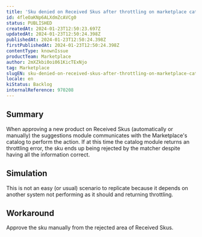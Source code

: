 ```yaml
---
title: 'Sku denied on Received Skus after throttling on marketplace catalog'
id: 4fleOaKNp6ALXdmZcAVCg0
status: PUBLISHED
createdAt: 2024-01-23T12:50:23.697Z
updatedAt: 2024-01-23T12:50:24.398Z
publishedAt: 2024-01-23T12:50:24.398Z
firstPublishedAt: 2024-01-23T12:50:24.398Z
contentType: knownIssue
productTeam: Marketplace
author: 2mXZkbi0oi061KicTExNjo
tag: Marketplace
slugEN: sku-denied-on-received-skus-after-throttling-on-marketplace-catalog
locale: en
kiStatus: Backlog
internalReference: 970208
---
```


## Summary


When approving a new product on Received Skus (automatically or manually) the suggestions module communicates with the Marketplace's catalog to perform the action.
If at this time the catalog module returns an throttling error, the sku ends up being rejected by the matcher despite having all the information correct.


##

## Simulation


This is not an easy (or usual) scenario to replicate because it depends on another system not performing as it should and returning throttling.


##

## Workaround


Approve the sku manually from the rejected area of Received Skus.





